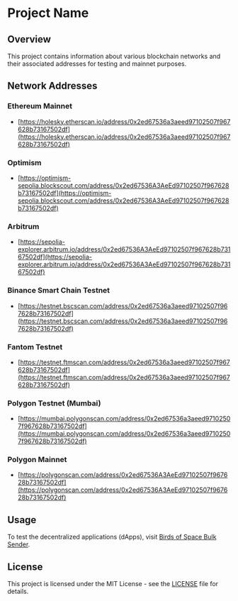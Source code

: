 # Project Name

## Overview

This project contains information about various blockchain networks and their associated addresses for testing and mainnet purposes.

## Network Addresses

### Ethereum Mainnet

- [https://holesky.etherscan.io/address/0x2ed67536a3aeed97102507f967628b73167502df](https://holesky.etherscan.io/address/0x2ed67536a3aeed97102507f967628b73167502df)

### Optimism

- [https://optimism-sepolia.blockscout.com/address/0x2ed67536A3AeEd97102507f967628b73167502df](https://optimism-sepolia.blockscout.com/address/0x2ed67536A3AeEd97102507f967628b73167502df)

### Arbitrum

- [https://sepolia-explorer.arbitrum.io/address/0x2ed67536A3AeEd97102507f967628b73167502df](https://sepolia-explorer.arbitrum.io/address/0x2ed67536A3AeEd97102507f967628b73167502df)

### Binance Smart Chain Testnet

- [https://testnet.bscscan.com/address/0x2ed67536a3aeed97102507f967628b73167502df](https://testnet.bscscan.com/address/0x2ed67536a3aeed97102507f967628b73167502df)

### Fantom Testnet

- [https://testnet.ftmscan.com/address/0x2ed67536a3aeed97102507f967628b73167502df](https://testnet.ftmscan.com/address/0x2ed67536a3aeed97102507f967628b73167502df)

### Polygon Testnet (Mumbai)

- [https://mumbai.polygonscan.com/address/0x2ed67536a3aeed97102507f967628b73167502df](https://mumbai.polygonscan.com/address/0x2ed67536a3aeed97102507f967628b73167502df)

### Polygon Mainnet

- [https://polygonscan.com/address/0x2ed67536A3AeEd97102507f967628b73167502df](https://polygonscan.com/address/0x2ed67536A3AeEd97102507f967628b73167502df)

## Usage

To test the decentralized applications (dApps), visit [Birds of Space Bulk Sender](https://prod-bulk-sender.birdsofspace.com/).

## License

This project is licensed under the MIT License - see the [LICENSE](LICENSE) file for details.
